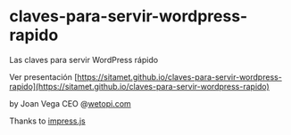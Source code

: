 # claves-para-servir-wordpress-rapido

Las claves para servir WordPress rápido

Ver presentación [https://sitamet.github.io/claves-para-servir-wordpress-rapido](https://sitamet.github.io/claves-para-servir-wordpress-rapido)

by Joan Vega CEO @[wetopi.com](https://wetopi.com/)

Thanks to [impress.js](https://github.com/impress/impress.js)